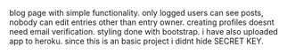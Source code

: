 blog page with simple functionality.
only logged users can see posts, nobody can edit entries other than entry owner.
creating profiles doesnt need email verification.
styling done with bootstrap. i have also uploaded app to heroku.
since this is an basic project i didnt hide SECRET KEY.

